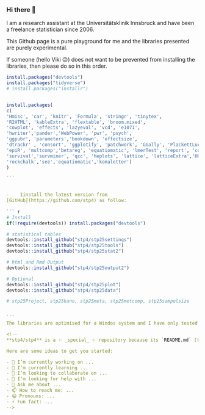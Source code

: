 ### Hi there 👋


I am a research assistant at the Universitätsklinik Innsbruck and have been a freelance statistician since 2006.

This Github page is a pure playground for me and the libraries presented are purely experimental.

If someone (hello Viki :wink:) does not want to be prevented from installing the libraries, then please do so in this order. 

````r
install.packages("devtools")
install.packages("tidyverse")
# install.packages("installr")


install.packages(
c(
'Hmisc', 'car', 'knitr', 'Formula', 'stringr', 'tinytex',
'R2HTML', 'kableExtra', 'flextable', 'broom.mixed',
'cowplot', 'effects', 'lazyeval', 'vcd', 'e1071',
'hwriter','pander','WebPower', 'pwr', 'psych',
'ggpubr', 'parameters','bookdown', 'effectsize',
'dtrackr' , 'consort', 'ggplotify', 'patchwork', 'GGally', 'PlackettLuce',
'epiR', 'multcomp','betareg', 'equatiomatic', 'lmerTest', 'report', 'coin',
'survival','survminer', 'qcc', 'heplots', 'lattice', 'latticeExtra','HH',
'rockchalk','see','equatiomatic','komaletter')
)

```


-    Iinstall the latest version from
[GitHub](https://github.com/stp4) as follow:
  
``` r
# Install
if(!require(devtools)) install.packages("devtools")

# statistical tables
devtools::install_github("stp4/stp25settings")
devtools::install_github("stp4/stp25tools")
devtools::install_github("stp4/stp25stat2")

# html and Rmd Output
devtools::install_github("stp4/stp25output2")

# Optional
devtools::install_github("stp4/stp25plot")
devtools::install_github("stp4/stp25data")

# stp25Project, stp25kano, stp25meta, stp25metcomp, stp25sampelsize


```
The libraries are optimised for a Windos system and I have only tested them there. On Linux or Mac, the paths in the source code must be adapted.

<!--
**stp4/stp4** is a ✨ _special_ ✨ repository because its `README.md` (this file) appears on your GitHub profile.

Here are some ideas to get you started:

- 🔭 I’m currently working on ...
- 🌱 I’m currently learning ...
- 👯 I’m looking to collaborate on ...
- 🤔 I’m looking for help with ...
- 💬 Ask me about ...
- 📫 How to reach me: ...
- 😄 Pronouns: ...
- ⚡ Fun fact: ...
-->
